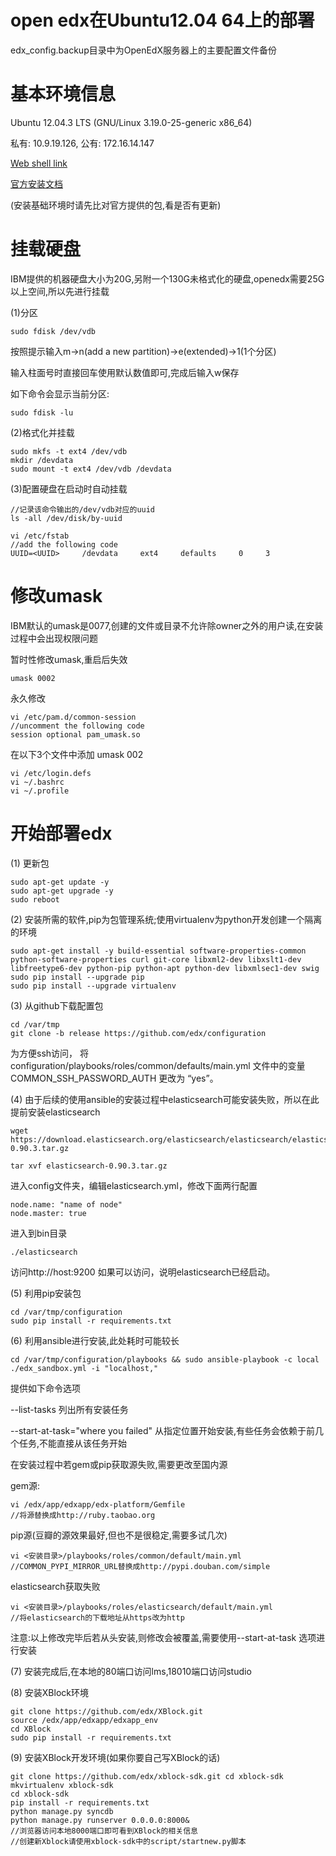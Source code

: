 open edx在Ubuntu12.04 64上的部署
======

edx_config.backup目录中为OpenEdX服务器上的主要配置文件备份

基本环境信息
======
Ubuntu 12.04.3 LTS (GNU/Linux 3.19.0-25-generic x86_64)

私有: 10.9.19.126, 公有: 172.16.14.147

[Web shell link](https://crl.ptopenlab.com:8800/webshell/aTtlMe0hEB6xzZum/)

[官方安装文档](https://github.com/edx/configuration/wiki/edX-Ubuntu-12.04-64-bit-Installation)

(安装基础环境时请先比对官方提供的包,看是否有更新)

挂载硬盘
======
IBM提供的机器硬盘大小为20G,另附一个130G未格式化的硬盘,openedx需要25G以上空间,所以先进行挂载

(1)分区

    sudo fdisk /dev/vdb
    
按照提示输入m->n(add a new partition)->e(extended)->1(1个分区)

输入柱面号时直接回车使用默认数值即可,完成后输入w保存

如下命令会显示当前分区:

    sudo fdisk -lu
    
(2)格式化并挂载

    sudo mkfs -t ext4 /dev/vdb
    mkdir /devdata
    sudo mount -t ext4 /dev/vdb /devdata
    
(3)配置硬盘在启动时自动挂载

    //记录该命令输出的/dev/vdb对应的uuid
    ls -all /dev/disk/by-uuid
    
    vi /etc/fstab
    //add the following code
    UUID=<UUID>     /devdata     ext4     defaults     0     3

修改umask
======
IBM默认的umask是0077,创建的文件或目录不允许除owner之外的用户读,在安装过程中会出现权限问题

暂时性修改umask,重启后失效

    umask 0002
    
永久修改

    vi /etc/pam.d/common-session
    //uncomment the following code
    session optional pam_umask.so

在以下3个文件中添加 umask 002  

    vi /etc/login.defs
    vi ~/.bashrc
    vi ~/.profile

开始部署edx
======
(1)
更新包

    sudo apt-get update -y
    sudo apt-get upgrade -y
    sudo reboot

(2)
安装所需的软件,pip为包管理系统;使用virtualenv为python开发创建一个隔离的环境

    sudo apt-get install -y build-essential software-properties-common python-software-properties curl git-core libxml2-dev libxslt1-dev libfreetype6-dev python-pip python-apt python-dev libxmlsec1-dev swig
    sudo pip install --upgrade pip
    sudo pip install --upgrade virtualenv

(3)
从github下载配置包

    cd /var/tmp
    git clone -b release https://github.com/edx/configuration
    
为方便ssh访问，
将 configuration/playbooks/roles/common/defaults/main.yml 文件中的变量 COMMON_SSH_PASSWORD_AUTH 更改为 “yes”。

(4)
由于后续的使用ansible的安装过程中elasticsearch可能安装失败，所以在此提前安装elasticsearch

    wget https://download.elasticsearch.org/elasticsearch/elasticsearch/elasticsearch-0.90.3.tar.gz 

    tar xvf elasticsearch-0.90.3.tar.gz   

进入config文件夹，编辑elasticsearch.yml，修改下面两行配置 

    node.name: "name of node"  
    node.master: true

进入到bin目录 

    ./elasticsearch

访问http://host:9200 如果可以访问，说明elasticsearch已经启动。

(5)
利用pip安装包

    cd /var/tmp/configuration
    sudo pip install -r requirements.txt

(6)
利用ansible进行安装,此处耗时可能较长

    cd /var/tmp/configuration/playbooks && sudo ansible-playbook -c local ./edx_sandbox.yml -i "localhost,"
    
提供如下命令选项 

--list-tasks 列出所有安装任务

--start-at-task="where you failed" 从指定位置开始安装,有些任务会依赖于前几个任务,不能直接从该任务开始
    
在安装过程中若gem或pip获取源失败,需要更改至国内源

gem源:

    vi /edx/app/edxapp/edx-platform/Gemfile
    //将源替换成http://ruby.taobao.org
    
pip源(豆瓣的源效果最好,但也不是很稳定,需要多试几次)

    vi <安装目录>/playbooks/roles/common/default/main.yml
    //COMMON_PYPI_MIRROR_URL替换成http://pypi.douban.com/simple
    
elasticsearch获取失败

    vi <安装目录>/playbooks/roles/elasticsearch/default/main.yml
    //将elasticsearch的下载地址从https改为http
    
注意:以上修改完毕后若从头安装,则修改会被覆盖,需要使用--start-at-task 选项进行安装

(7)
安装完成后,在本地的80端口访问lms,18010端口访问studio

(8)
安装XBlock环境

    git clone https://github.com/edx/XBlock.git
    source /edx/app/edxapp/edxapp_env
    cd XBlock
    sudo pip install -r requirements.txt
    
(9)
安装XBlock开发环境(如果你要自己写XBlock的话)
    
    git clone https://github.com/edx/xblock-sdk.git cd xblock-sdk
    mkvirtualenv xblock-sdk
    cd xblock-sdk
    pip install -r requirements.txt
    python manage.py syncdb
    python manage.py runserver 0.0.0.0:8000&
    //浏览器访问本地8000端口即可看到XBlock的相关信息
    //创建新Xblock请使用xblock-sdk中的script/startnew.py脚本
